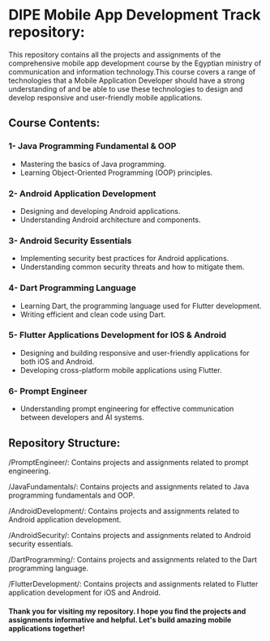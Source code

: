 # DIPE Mobile App Development Track repository:
This repository contains all the projects and assignments of the comprehensive mobile app development course by the Egyptian ministry of communication and information technology.This course covers a range of technologies that a Mobile Application Developer should have a strong understanding of and be able to use these technologies to design and develop responsive and user-friendly mobile applications. 

## Course Contents:
 
### 1- Java Programming Fundamental & OOP

- Mastering the basics of Java programming.
- Learning Object-Oriented Programming (OOP) principles.

### 2- Android Application Development

- Designing and developing Android applications.
- Understanding Android architecture and components.

### 3- Android Security Essentials

- Implementing security best practices for Android applications.
- Understanding common security threats and how to mitigate them.

### 4- Dart Programming Language

- Learning Dart, the programming language used for Flutter development.
- Writing efficient and clean code using Dart.

### 5- Flutter Applications Development for IOS & Android

- Designing and building responsive and user-friendly applications for both iOS and Android.
- Developing cross-platform mobile applications using Flutter.

### 6- Prompt Engineer

- Understanding prompt engineering for effective communication between developers and AI systems.


## Repository Structure:

/PromptEngineer/: Contains projects and assignments related to prompt engineering.

/JavaFundamentals/: Contains projects and assignments related to Java programming fundamentals and OOP.

/AndroidDevelopment/: Contains projects and assignments related to Android application development.

/AndroidSecurity/: Contains projects and assignments related to Android security essentials.

/DartProgramming/: Contains projects and assignments related to the Dart programming language.

/FlutterDevelopment/: Contains projects and assignments related to Flutter application development for iOS and Android.



#### Thank you for visiting my repository. I hope you find the projects and assignments informative and helpful. Let's build amazing mobile applications together!
